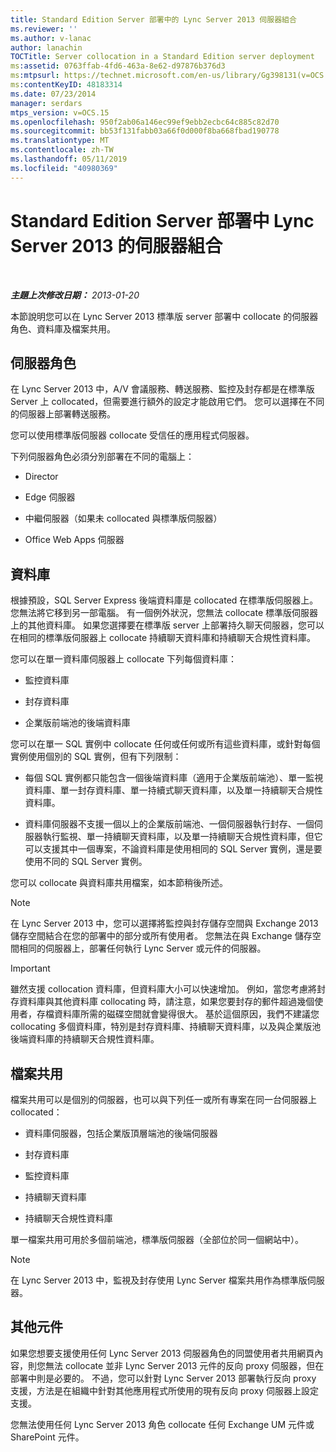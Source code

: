 ```yaml
---
title: Standard Edition Server 部署中的 Lync Server 2013 伺服器組合
ms.reviewer: ''
ms.author: v-lanac
author: lanachin
TOCTitle: Server collocation in a Standard Edition server deployment
ms:assetid: 0763ffab-4fd6-463a-8e62-d97876b376d3
ms:mtpsurl: https://technet.microsoft.com/en-us/library/Gg398131(v=OCS.15)
ms:contentKeyID: 48183314
ms.date: 07/23/2014
manager: serdars
mtps_version: v=OCS.15
ms.openlocfilehash: 950f2ab06a146ec99ef9ebb2ecbc64c885c82d70
ms.sourcegitcommit: bb53f131fabb03a66f0d000f8ba668fbad190778
ms.translationtype: MT
ms.contentlocale: zh-TW
ms.lasthandoff: 05/11/2019
ms.locfileid: "40980369"
---
```

<div data-xmlns="http://www.w3.org/1999/xhtml">

<div class="topic" data-xmlns="http://www.w3.org/1999/xhtml" data-msxsl="urn:schemas-microsoft-com:xslt" data-cs="http://msdn.microsoft.com/en-us/">

<div data-asp="http://msdn2.microsoft.com/asp">

# <a name="server-collocation-in-a-standard-edition-server-deployment-for-lync-server-2013"></a>Standard Edition Server 部署中 Lync Server 2013 的伺服器組合

</div>

<div id="mainSection">

<div id="mainBody">

<span> </span>

_**主題上次修改日期：** 2013-01-20_

本節說明您可以在 Lync Server 2013 標準版 server 部署中 collocate 的伺服器角色、資料庫及檔案共用。

<div>

## <a name="server-roles"></a>伺服器角色

在 Lync Server 2013 中，A/V 會議服務、轉送服務、監控及封存都是在標準版 Server 上 collocated，但需要進行額外的設定才能啟用它們。 您可以選擇在不同的伺服器上部署轉送服務。

您可以使用標準版伺服器 collocate 受信任的應用程式伺服器。

下列伺服器角色必須分別部署在不同的電腦上：

  - Director

  - Edge 伺服器

  - 中繼伺服器（如果未 collocated 與標準版伺服器）

  - Office Web Apps 伺服器

</div>

<div>

## <a name="databases"></a>資料庫

根據預設，SQL Server Express 後端資料庫是 collocated 在標準版伺服器上。 您無法將它移到另一部電腦。 有一個例外狀況，您無法 collocate 標準版伺服器上的其他資料庫。 如果您選擇要在標準版 server 上部署持久聊天伺服器，您可以在相同的標準版伺服器上 collocate 持續聊天資料庫和持續聊天合規性資料庫。

您可以在單一資料庫伺服器上 collocate 下列每個資料庫：

  - 監控資料庫

  - 封存資料庫

  - 企業版前端池的後端資料庫

您可以在單一 SQL 實例中 collocate 任何或任何或所有這些資料庫，或針對每個實例使用個別的 SQL 實例，但有下列限制：

  - 每個 SQL 實例都只能包含一個後端資料庫（適用于企業版前端池）、單一監視資料庫、單一封存資料庫、單一持續式聊天資料庫，以及單一持續聊天合規性資料庫。

  - 資料庫伺服器不支援一個以上的企業版前端池、一個伺服器執行封存、一個伺服器執行監視、單一持續聊天資料庫，以及單一持續聊天合規性資料庫，但它可以支援其中一個專案，不論資料庫是使用相同的 SQL Server 實例，還是要使用不同的 SQL Server 實例。

您可以 collocate 與資料庫共用檔案，如本節稍後所述。

<div>


> [!NOTE]  
> 在 Lync Server 2013 中，您可以選擇將監控與封存儲存空間與 Exchange 2013 儲存空間結合在您的部署中的部分或所有使用者。 您無法在與 Exchange 儲存空間相同的伺服器上，部署任何執行 Lync Server 或元件的伺服器。



</div>

<div>


> [!IMPORTANT]  
> 雖然支援 collocation 資料庫，但資料庫大小可以快速增加。 例如，當您考慮將封存資料庫與其他資料庫 collocating 時，請注意，如果您要封存的郵件超過幾個使用者，存檔資料庫所需的磁碟空間就會變得很大。 基於這個原因，我們不建議您 collocating 多個資料庫，特別是封存資料庫、持續聊天資料庫，以及與企業版池後端資料庫的持續聊天合規性資料庫。



</div>

</div>

<div>

## <a name="file-shares"></a>檔案共用

檔案共用可以是個別的伺服器，也可以與下列任一或所有專案在同一台伺服器上 collocated：

  - 資料庫伺服器，包括企業版頂層端池的後端伺服器

  - 封存資料庫

  - 監控資料庫

  - 持續聊天資料庫

  - 持續聊天合規性資料庫

單一檔案共用可用於多個前端池，標準版伺服器（全部位於同一個網站中）。

<div>


> [!NOTE]  
> 在 Lync Server 2013 中，監視及封存使用 Lync Server 檔案共用作為標準版伺服器。



</div>

</div>

<div>

## <a name="other-components"></a>其他元件

如果您想要支援使用任何 Lync Server 2013 伺服器角色的同盟使用者共用網頁內容，則您無法 collocate 並非 Lync Server 2013 元件的反向 proxy 伺服器，但在部署中則是必要的。 不過，您可以針對 Lync Server 2013 部署執行反向 proxy 支援，方法是在組織中針對其他應用程式所使用的現有反向 proxy 伺服器上設定支援。

您無法使用任何 Lync Server 2013 角色 collocate 任何 Exchange UM 元件或 SharePoint 元件。

</div>

</div>

<span> </span>

</div>

</div>

</div>

